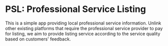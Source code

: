 # PSL: Professional Service Listing

This is a simple app providing local professional service information. Unlink other existing platforms that require the professional service provider to pay for listing, we aim to provide listing service according to the service quality based on customers' feedback.
